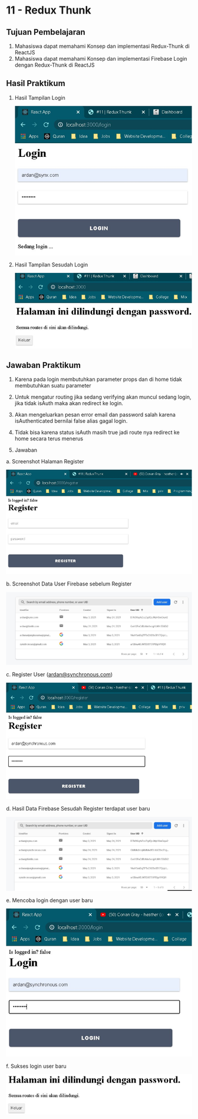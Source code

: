 # 11 - Redux Thunk

## Tujuan Pembelajaran

1. Mahasiswa dapat memahami Konsep dan implementasi Redux-Thunk di ReactJS
2. Mahasiswa dapat memahami Konsep dan implementasi Firebase Login dengan Redux-Thunk di ReactJS

## Hasil Praktikum

1. Hasil Tampilan Login

   ![SS](img/Screenshot_1.jpg)

2. Hasil Tampilan Sesudah Login

   ![SS](img/Screenshot_2.jpg)

## Jawaban Praktikum

1. Karena pada login membutuhkan parameter props dan di home tidak membutuhkan suatu parameter

2. Untuk mengatur routing jika sedang verifying akan muncul sedang login, jika tidak isAuth maka akan redirect ke login.

3. Akan mengeluarkan pesan error email dan password salah karena isAuthenticated bernilai false alias gagal login.

4. Tidak bisa karena status isAuth masih true jadi route nya redirect ke home secara terus menerus

5. Jawaban

a. Screenshot Halaman Register

![SS](img/Screenshot_3.jpg)

b. Screenshot Data User Firebase sebelum Register

![SS](img/Screenshot_4.jpg)

c. Register User (ardan@synchronous.com)

![SS](img/Screenshot_5.jpg)

d. Hasil Data Firebase Sesudah Register terdapat user baru

![SS](img/Screenshot_7.jpg)

e. Mencoba login dengan user baru

![SS](img/Screenshot_6.jpg)

f. Sukses login user baru

![SS](img/Screenshot_8.jpg)
